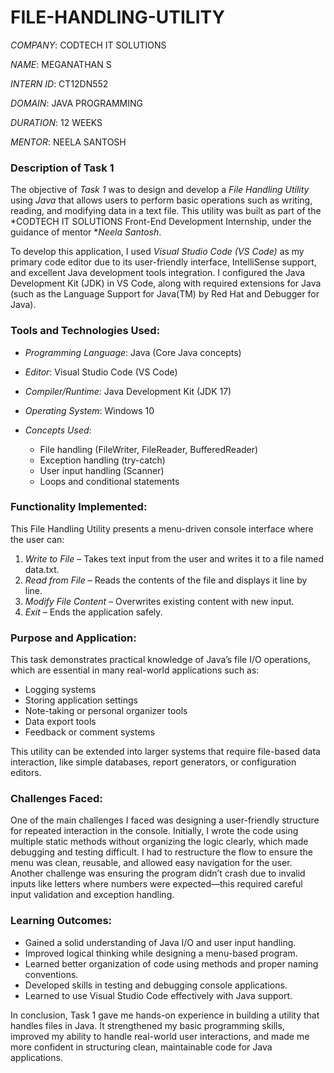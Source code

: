 # FILE-HANDLING-UTILITY

*COMPANY*: CODTECH IT SOLUTIONS

*NAME*: MEGANATHAN S

*INTERN ID*: CT12DN552

*DOMAIN*: JAVA PROGRAMMING

*DURATION*: 12 WEEKS

*MENTOR*: NEELA SANTOSH

### Description of Task 1

The objective of *Task 1* was to design and develop a *File Handling Utility* using *Java* that allows users to perform basic operations such as writing, reading, and modifying data in a text file. This utility was built as part of the *CODTECH IT SOLUTIONS Front-End Development Internship, under the guidance of mentor **Neela Santosh*.

To develop this application, I used *Visual Studio Code (VS Code)* as my primary code editor due to its user-friendly interface, IntelliSense support, and excellent Java development tools integration. I configured the Java Development Kit (JDK) in VS Code, along with required extensions for Java (such as the Language Support for Java(TM) by Red Hat and Debugger for Java).

### Tools and Technologies Used:

* *Programming Language*: Java (Core Java concepts)
* *Editor*: Visual Studio Code (VS Code)
* *Compiler/Runtime*: Java Development Kit (JDK 17)
* *Operating System*: Windows 10
* *Concepts Used*:

  * File handling (FileWriter, FileReader, BufferedReader)
  * Exception handling (try-catch)
  * User input handling (Scanner)
  * Loops and conditional statements

### Functionality Implemented:

This File Handling Utility presents a menu-driven console interface where the user can:

1. *Write to File* – Takes text input from the user and writes it to a file named data.txt.
2. *Read from File* – Reads the contents of the file and displays it line by line.
3. *Modify File Content* – Overwrites existing content with new input.
4. *Exit* – Ends the application safely.

### Purpose and Application:

This task demonstrates practical knowledge of Java’s file I/O operations, which are essential in many real-world applications such as:

* Logging systems
* Storing application settings
* Note-taking or personal organizer tools
* Data export tools
* Feedback or comment systems

This utility can be extended into larger systems that require file-based data interaction, like simple databases, report generators, or configuration editors.

### Challenges Faced:

One of the main challenges I faced was designing a user-friendly structure for repeated interaction in the console. Initially, I wrote the code using multiple static methods without organizing the logic clearly, which made debugging and testing difficult. I had to restructure the flow to ensure the menu was clean, reusable, and allowed easy navigation for the user. Another challenge was ensuring the program didn’t crash due to invalid inputs like letters where numbers were expected—this required careful input validation and exception handling.

### Learning Outcomes:

* Gained a solid understanding of Java I/O and user input handling.
* Improved logical thinking while designing a menu-based program.
* Learned better organization of code using methods and proper naming conventions.
* Developed skills in testing and debugging console applications.
* Learned to use Visual Studio Code effectively with Java support.

In conclusion, Task 1 gave me hands-on experience in building a utility that handles files in Java. It strengthened my basic programming skills, improved my ability to handle real-world user interactions, and made me more confident in structuring clean, maintainable code for Java applications.
